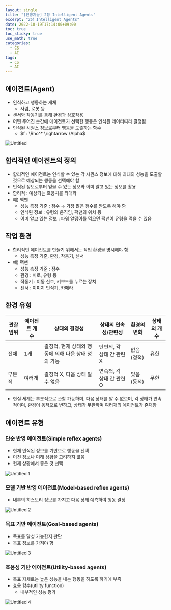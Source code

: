 ```yaml
---
layout: single
title: "[인공지능] 2장 Intelligent Agents"
excerpt: "2장 Intelligent Agents"
date: 2022-10-19T17:14:00+09:00
toc: true
toc_sticky: true
use_math: true
categories:
  - CS 
  - AI
tags:
  - CS
  - AI
---
```


## 에이전트(Agent)

- 인식하고 행동하는 개체
    - 사람, 로봇 등
- 센서와 작동기를 통해 환경과 상호작용
- 어떤 주어진 순간에 에이전트가 선택한 행동은 인식된 데이터따라 결정됨
- 인식된 시퀀스 정보로부터 행동을 도출하는 함수
    - $f : \Rho^* \rightarrow \Alpha$

![Untitled](https://user-images.githubusercontent.com/60471550/196634835-0df65bdf-04b2-4cf5-8666-c5f260581449.png)

## 합리적인 에이전트의 정의

- 합리적인 에이전트는 인식할 수 있는 각 시퀀스 정보에 대해 최대의 성능을 도출할 것으로 예상되는 행동을 선택해야 함
- 인식된 정보로부터 얻을 수 있는 정보와 이미 알고 있는 정보를 활용
- 합리적 : 예상되는 효용치를 최대화
- 예) 팩맨
    - 성능 측정 기준 : 점수 → 가장 많은 점수를 받도록 해야 함
    - 인식된 정보 : 유령의 움직임, 팩맨의 위치 등
    - 이미 알고 있는 정보 : 파워 알맹이를 먹으면 팩맨이 유령을 먹을 수 있음

## 작업 환경

- 합리적인 에이전트를 만들기 위해서는 작업 환경을 명시해야 함
    - 성능 측정 기준, 환경, 작동기, 센서
- 예) 팩맨
    - 성능 측정 기준 : 점수
    - 환경 : 미로, 유령 등
    - 작동기 : 이동 신호, 키보드를 누르는 장치
    - 센서 : 이미지 인식기, 카메라

## 환경 유형

| 관찰 범위 | 에이전트 개수 | 상태의 결정성 | 상태의 연속성/관련성 | 환경의 변화 | 상태의 개수 |
| --- | --- | --- | --- | --- | --- |
| 전체 | 1개 | 결정적, 현재 상태와 행동에 의해 다음 상태 정의 가능 | 단편적, 각 상태 간 관련 X | 없음(정적) | 유한 |
| 부분적 | 여러개 | 결정적 X, 다음 상태 알 수 없음 | 연속적, 각 상태 간 관련 O | 있음(동적) | 무한 |

- 현실 세계는 부분적으로 관찰 가능하며, 다음 상태를 알 수 없으며, 각 상태가 연속적이며, 환경이 동적으로 변하고, 상태가 무한하며 여러개의 에이전트가 존재함

## 에이전트 유형

### 단순 반영 에이전트(Simple reflex agents)

- 현재 인식된 정보를 기반으로 행동을 선택
- 이전 정보나 미래 상황을 고려하지 않음
- 현재 상황에서 좋은 것 선택

![Untitled 1](https://user-images.githubusercontent.com/60471550/196634966-f3420afe-cc91-4519-ac40-340e5d6730fa.png)


### 모델 기반 반영 에이전트(Model-based reflex agents)

- 내부의 히스토리 정보를 가지고 다음 상태 예측하여 행동 결정

![Untitled 2](https://user-images.githubusercontent.com/60471550/196635056-1fb46cca-4a72-40d0-8aca-f701a0938b74.png)

### 목표 기반 에이전트(Goal-based agents)

- 목표를 달성 가능한지 판단
- 목표 정보를 가져야 함

![Untitled 3](https://user-images.githubusercontent.com/60471550/196635145-f767e364-43a7-40ee-a00c-31da68f04c2a.png)

### 효용성 기반 에이전트(Utility-based agents)

- 목표 자체로는 높은 성능을 내는 행동을 하도록 하기에 부족
- 효용 함수(utility function)
    - 내부적인 성능 평가

![Untitled 4](https://user-images.githubusercontent.com/60471550/196635241-171c4a38-47a5-4e92-b438-052aceca9227.png)